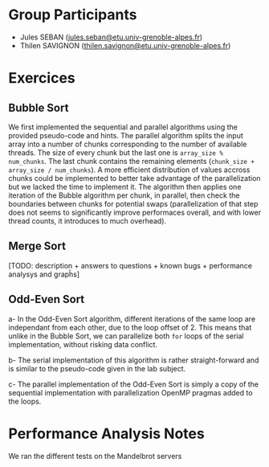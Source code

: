 # Group Participants
- Jules SEBAN (jules.seban@etu.univ-grenoble-alpes.fr)
- Thilen SAVIGNON (thilen.savignon@etu.univ-grenoble-alpes.fr)

# Exercices
## Bubble Sort
We first implemented the sequential and parallel algorithms using the provided pseudo-code and hints.
The parallel algorithm splits the input array into a number of chunks corresponding to the number of available threads. The size of every chunk but the last one is `array_size % num_chunks`. The last chunk contains the remaining elements (`chunk_size + array_size / num_chunks`). A more efficient distribution of values accross chunks could be implemented to better take advantage of the parallelization but we lacked the time to implement it.
The algorithm then applies one iteration of the Bubble algorithm per chunk, in parallel, then check the boundaries between chunks for potential swaps (parallelization of that step does not seems to significantly improve performaces overall, and with lower thread counts, it introduces to much overhead).

## Merge Sort

[TODO: description + answers to questions + known bugs + performance analysys and grapĥs]

## Odd-Even Sort
a- In the Odd-Even Sort algorithm, different iterations of the same loop are independant from each other, due to the loop offset of 2.
This means that unlike in the Bubble Sort, we can parallelize both `for` loops of the serial implementation, without risking data conflict.

b- The serial implementation of this algorithm is rather straight-forward and is similar to the pseudo-code given in the lab subject.

c- The parallel implementation of the Odd-Even Sort is simply a copy of the sequential implementation with parallelization OpenMP pragmas added to the loops.

# Performance Analysis Notes
We ran the different tests on the Mandelbrot servers 

